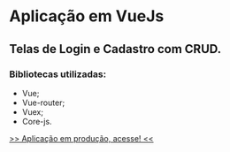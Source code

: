 # Aplicação em VueJs

## Telas de Login e Cadastro com CRUD.

### Bibliotecas utilizadas:
- Vue;
- Vue-router;
- Vuex;
- Core-js.

[>> Aplicação em produção, acesse! <<](https://arsj13.github.io/login-vue/)

